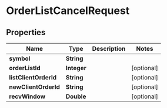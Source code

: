 

# OrderListCancelRequest


## Properties

| Name | Type | Description | Notes |
|------------ | ------------- | ------------- | -------------|
|**symbol** | **String** |  |  |
|**orderListId** | **Integer** |  |  [optional] |
|**listClientOrderId** | **String** |  |  [optional] |
|**newClientOrderId** | **String** |  |  [optional] |
|**recvWindow** | **Double** |  |  [optional] |



